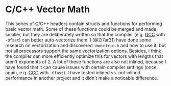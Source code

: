 # C/C++ Vector Math

This series of C/C++ headers contain structs and functions for performing basic vector math. Some of these functions could be merged and made smaller, but they are deliberately written so that the compiler (e.g. [GCC](https://gcc.gnu.org/) with `-Ofast`) can better auto-vectorize them. I (@Zi7ar21) have done some research on vectorization and discovered `immintrin.h` and how to use it, but not all processors support the same vectorization options. Besides, I think the compiler can more efficiently optimize this for vectors with lengths that aren't exponents of 2. A lot of these functions are also not inlined, because I have found that it can cause issues with certain compiler settings (once again, e.g. [GCC](https://gcc.gnu.org/) with `-Ofast`). I have tested inlined vs. not inlined performance in another project and it didn't make a noticable difference.
